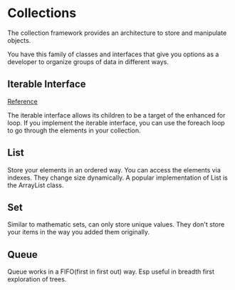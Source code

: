 # Collections

The collection framework provides an architecture to store and manipulate objects.

You have this family of classes and interfaces that give you options as a developer to organize groups of data in different ways.

## Iterable Interface

[Reference](https://www.geeksforgeeks.org/iterable-interface-in-java/)

The iterable interface allows its children to be a target of the enhanced for loop. If you implement the iterable interface, you can use the foreach loop to go through the elements in your collection.

## List

Store your elements in an ordered way. You can access the elements via indexes. They change size dynamically. A popular implementation of List is the ArrayList class.

## Set

Similar to mathematic sets, can only store unique values. They don't store your items in the way you added them originally.

## Queue

Queue works in a FIFO(first in first out) way. Esp useful in breadth first exploration of trees.
